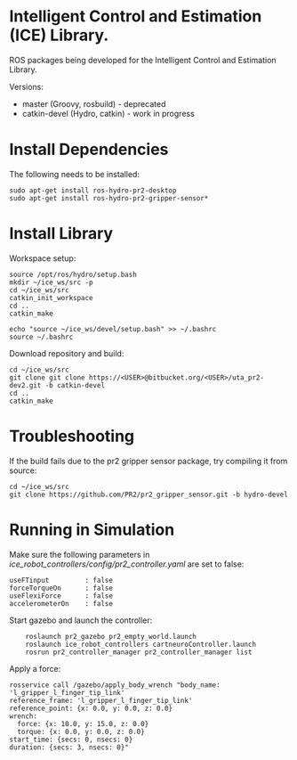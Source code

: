 Intelligent Control and Estimation (ICE) Library.
===

ROS packages being developed for the Intelligent Control and Estimation Library.  


Versions:

  * master (Groovy, rosbuild) - deprecated
  * catkin-devel (Hydro, catkin) - work in progress

# Install Dependencies
The following needs to be installed:

    sudo apt-get install ros-hydro-pr2-desktop
    sudo apt-get install ros-hydro-pr2-gripper-sensor*

# Install Library
Workspace setup:  

    source /opt/ros/hydro/setup.bash
    mkdir ~/ice_ws/src -p
    cd ~/ice_ws/src
    catkin_init_workspace
    cd ..
    catkin_make

    echo "source ~/ice_ws/devel/setup.bash" >> ~/.bashrc
    source ~/.bashrc

Download repository and build:  

    cd ~/ice_ws/src
    git clone git clone https://<USER>@bitbucket.org/<USER>/uta_pr2-dev2.git -b catkin-devel
    cd ..
    catkin_make

# Troubleshooting
If the build fails due to the pr2 gripper sensor package, try compiling it from source:

    cd ~/ice_ws/src
    git clone https://github.com/PR2/pr2_gripper_sensor.git -b hydro-devel


# Running in Simulation
Make sure the following parameters in *ice_robot_controllers/config/pr2_controller.yaml* are set to false:  
```
useFTinput         : false
forceTorqueOn      : false
useFlexiForce      : false
accelerometerOn    : false
```
Start gazebo and launch the controller:  
```
    roslaunch pr2_gazebo pr2_empty_world.launch
    roslaunch ice_robot_controllers cartneuroController.launch
    rosrun pr2_controller_manager pr2_controller_manager list
```
Apply a force:  
```
rosservice call /gazebo/apply_body_wrench "body_name: 'l_gripper_l_finger_tip_link'
reference_frame: 'l_gripper_l_finger_tip_link'
reference_point: {x: 0.0, y: 0.0, z: 0.0}
wrench:
  force: {x: 10.0, y: 15.0, z: 0.0}
  torque: {x: 0.0, y: 0.0, z: 0.0}
start_time: {secs: 0, nsecs: 0}
duration: {secs: 3, nsecs: 0}" 
```
